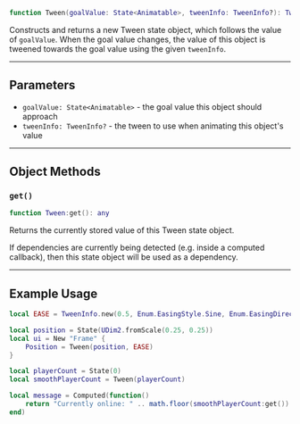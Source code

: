 ```Lua
function Tween(goalValue: State<Animatable>, tweenInfo: TweenInfo?): Tween
```

Constructs and returns a new Tween state object, which follows the value of
`goalValue`. When the goal value changes, the value of this object is tweened
towards the goal value using the given `tweenInfo`.

-----

## Parameters

- `goalValue: State<Animatable>` - the goal value this object should approach
- `tweenInfo: TweenInfo?` - the tween to use when animating this object's value

-----

## Object Methods

### `get()`

```Lua
function Tween:get(): any
```
Returns the currently stored value of this Tween state object.

If dependencies are currently being detected (e.g. inside a computed callback),
then this state object will be used as a dependency.

-----

## Example Usage

```Lua
local EASE = TweenInfo.new(0.5, Enum.EasingStyle.Sine, Enum.EasingDirection.InOut)

local position = State(UDim2.fromScale(0.25, 0.25))
local ui = New "Frame" {
	Position = Tween(position, EASE)
}
```

```Lua
local playerCount = State(0)
local smoothPlayerCount = Tween(playerCount)

local message = Computed(function()
	return "Currently online: " .. math.floor(smoothPlayerCount:get())
end)
```
